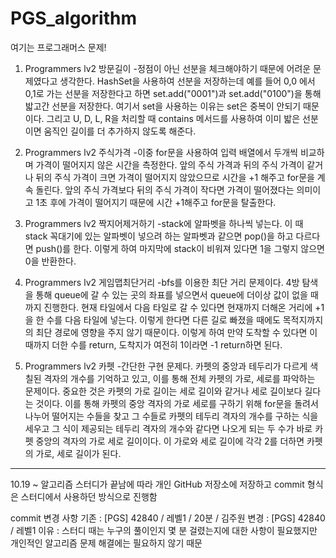 # PGS_algorithm
여기는 프로그래머스 문제!

1. Programmers lv2 방문길이
-정점이 아닌 선분을 체크해야하기 때문에 어려운 문제였다고 생각한다. HashSet을 사용하여 선분을 저장하는데 예를 들어 0,0 에서 0,1로 가는 선분을 저장한다고 하면 set.add("0001")과 set.add("0100")을 통해 밟고간 선분을 저장한다. 여기서 set을 사용하는 이유는 set은 중복이 안되기 때문이다. 그리고 U, D, L, R을 처리할 때 contains 메서드를 사용하여 이미 밟은 선분이면 움직인 길이를 더 추가하지 않도록 해준다.

2. Programmers lv2 주식가격
-이중 for문을 사용하여 입력 배열에서 두개씩 비교하며 가격이 떨어지지 않은 시간을 측정한다. 앞의 주식 가격과 뒤의 주식 가격이 같거나 뒤의 주식 가격이 크면 가격이 떨어지지 않았으므로 시간을 +1 해주고 for문을 계속 돌린다. 앞의 주식 가격보다 뒤의 주식 가격이 작다면 가격이 떨어졌다는 의미이고 1초 후에 가격이 떨어지기 때문에 시간 +1해주고 for문을 탈출한다.

3. Programmers lv2 짝지어제거하기
-stack에 알파벳을 하나씩 넣는다. 이 때 stack 꼭대기에 있는 알파벳이 넣으려 하는 알파벳과 같으면 pop()을 하고 다르다면 push()를 한다. 이렇게 하여 마지막에 stack이 비워져 있다면 1을 그렇지 않으면 0을 반환한다.

4. Programmers lv2 게임맵최단거리
-bfs를 이용한 최단 거리 문제이다. 4방 탐색을 통해 queue에 갈 수 있는 곳의 좌표를 넣으면서 queue에 더이상 값이 없을 때까지 진행한다.
현재 타일에서 다음 타일로 갈 수 있다면 현재까지 더해온 거리에 +1을 한 수를 다음 타일에 넣는다. 이렇게 한다면 다른 길로 빠졌을 때에도 목적지까지의 최단 경로에 영향을 주지 않기 때문이다. 이렇게 하여 만약 도착할 수 있다면 이때까지 더한 수를 return, 도착지가 여전히 1이라면 -1 return하면 된다.

5. Programmers lv2 카펫
-간단한 구현 문제다. 카펫의 중앙과 테두리가 다르게 색칠된 격자의 개수를 기억하고 있고, 이를 통해 전체 카펫의 가로, 세로를 파악하는 문제이다. 중요한 것은 카펫의 가로 길이는 세로 길이와 같거나 세로 길이보다 길다는 것이다. 이를 통해 카펫의 중앙 격자의 가로 세로를 구하기 위해 for문을 돌려서 나누어 떨어지는 수들을 찾고 그 수들로 카펫의 테두리 격자의 개수를 구하는 식을 세우고 그 식이 제공되는 테두리 격자의 개수와 같다면 나오게 되는 두 수가 바로 카펫 중앙의 격자의 가로 세로 길이이다. 이 가로와 세로 길이에 각각 2를 더하면 카펫의 가로, 세로 길이가 된다.

-----------------

10.19 ~ 
알고리즘 스터디가 끝남에 따라 개인 GitHub 저장소에 저장하고 commit 형식은 스터디에서 사용하던 방식으로 진행함

commit 변경 사항
기존 : [PGS] 42840 / 레벨1 / 20분 / 김주원
변경 : [PGS] 42840 / 레벨1
이유 : 스터디 때는 누구의 풀이인지 몇 분 걸렸는지에 대한 사항이 필요했지만 개인적인 알고리즘 문제 해결에는 필요하지 않기 때문
